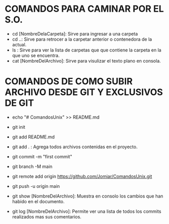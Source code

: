 # COMANDOS PARA CAMINAR POR EL S.O.
- cd [NombreDelaCarpeta]: Sirve para ingresar a una carpeta
- cd ..: Sirve para retrocer a la carpetar anterior o contenedora de la actual.
- ls : Sirve para ver la lista de carpetas que que contiene la carpeta en la que uno se encuentra.
- cat [NombreDelArchivo]: Sirve para visulizar el texto plano en consola.


# COMANDOS DE COMO SUBIR ARCHIVO DESDE GIT Y EXCLUSIVOS DE GIT
- echo "# ComandosUnix" >> README.md
- git init
- git add README.md
- git add . : Agrega todos archivos contenidas en el proyecto.
- git commit -m "first commit"
- git branch -M main
- git remote add origin https://github.com/Jomiar/ComandosUnix.git
- git push -u origin main

- git show [NombreDelArchivo]: Muestra en consolo los cambios que han habido en el documento.
- git log [NombreDelArchivo]: Permite ver una lista de todos los commits realizados mas sus comentarios.



